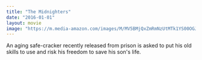 ```yaml
---
title: "The Midnighters"
date: "2016-01-01"
layout: movie
image: "https://m.media-amazon.com/images/M/MV5BMjQxZmRmNzUtMTk1YS00OGJkLTgyMTEtZTNkMzZhMGY4MzNlXkEyXkFqcGdeQXVyNTU4MzQwMDU@._V1_SX300.jpg"
---
```


An aging safe-cracker recently released from prison is asked to put his old skills to use and risk his freedom to save his son's life.
